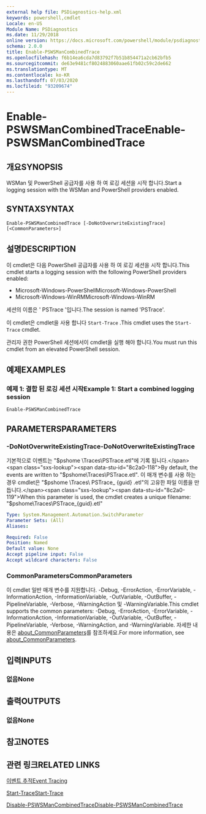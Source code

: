 ```yaml
---
external help file: PSDiagnostics-help.xml
keywords: powershell,cmdlet
Locale: en-US
Module Name: PSDiagnostics
ms.date: 11/29/2018
online version: https://docs.microsoft.com/powershell/module/psdiagnostics/enable-pswsmancombinedtrace?view=powershell-7&WT.mc_id=ps-gethelp
schema: 2.0.0
title: Enable-PSWSManCombinedTrace
ms.openlocfilehash: f6b14ea6cda7d83792f7b51b854471a2cb62bfb5
ms.sourcegitcommit: de63e9481cf8024883060aae61fb02c59c2de662
ms.translationtype: MT
ms.contentlocale: ko-KR
ms.lasthandoff: 07/03/2020
ms.locfileid: "93209674"
---
```

# <span data-ttu-id="8c2a0-103">Enable-PSWSManCombinedTrace</span><span class="sxs-lookup"><span data-stu-id="8c2a0-103">Enable-PSWSManCombinedTrace</span></span>

## <span data-ttu-id="8c2a0-104">개요</span><span class="sxs-lookup"><span data-stu-id="8c2a0-104">SYNOPSIS</span></span>
<span data-ttu-id="8c2a0-105">WSMan 및 PowerShell 공급자를 사용 하 여 로깅 세션을 시작 합니다.</span><span class="sxs-lookup"><span data-stu-id="8c2a0-105">Start a logging session with the WSMan and PowerShell providers enabled.</span></span>

## <span data-ttu-id="8c2a0-106">SYNTAX</span><span class="sxs-lookup"><span data-stu-id="8c2a0-106">SYNTAX</span></span>

```
Enable-PSWSManCombinedTrace [-DoNotOverwriteExistingTrace] [<CommonParameters>]
```

## <span data-ttu-id="8c2a0-107">설명</span><span class="sxs-lookup"><span data-stu-id="8c2a0-107">DESCRIPTION</span></span>

<span data-ttu-id="8c2a0-108">이 cmdlet은 다음 PowerShell 공급자를 사용 하 여 로깅 세션을 시작 합니다.</span><span class="sxs-lookup"><span data-stu-id="8c2a0-108">This cmdlet starts a logging session with the following PowerShell providers enabled:</span></span>

- <span data-ttu-id="8c2a0-109">Microsoft-Windows-PowerShell</span><span class="sxs-lookup"><span data-stu-id="8c2a0-109">Microsoft-Windows-PowerShell</span></span>
- <span data-ttu-id="8c2a0-110">Microsoft-Windows-WinRM</span><span class="sxs-lookup"><span data-stu-id="8c2a0-110">Microsoft-Windows-WinRM</span></span>

<span data-ttu-id="8c2a0-111">세션의 이름은 ' PSTrace '입니다.</span><span class="sxs-lookup"><span data-stu-id="8c2a0-111">The session is named 'PSTrace'.</span></span>

<span data-ttu-id="8c2a0-112">이 cmdlet은 cmdlet을 사용 합니다 `Start-Trace` .</span><span class="sxs-lookup"><span data-stu-id="8c2a0-112">This cmdlet uses the `Start-Trace` cmdlet.</span></span>

<span data-ttu-id="8c2a0-113">관리자 권한 PowerShell 세션에서이 cmdlet을 실행 해야 합니다.</span><span class="sxs-lookup"><span data-stu-id="8c2a0-113">You must run this cmdlet from an elevated PowerShell session.</span></span>

## <span data-ttu-id="8c2a0-114">예제</span><span class="sxs-lookup"><span data-stu-id="8c2a0-114">EXAMPLES</span></span>

### <span data-ttu-id="8c2a0-115">예제 1: 결합 된 로깅 세션 시작</span><span class="sxs-lookup"><span data-stu-id="8c2a0-115">Example 1: Start a combined logging session</span></span>

```powershell
Enable-PSWSManCombinedTrace
```

## <span data-ttu-id="8c2a0-116">PARAMETERS</span><span class="sxs-lookup"><span data-stu-id="8c2a0-116">PARAMETERS</span></span>

### <span data-ttu-id="8c2a0-117">-DoNotOverwriteExistingTrace</span><span class="sxs-lookup"><span data-stu-id="8c2a0-117">-DoNotOverwriteExistingTrace</span></span>

<span data-ttu-id="8c2a0-118">기본적으로 이벤트는 "$pshome \Traces\PSTrace.etl"에 기록 됩니다.</span><span class="sxs-lookup"><span data-stu-id="8c2a0-118">By default, the events are written to "$pshome\Traces\PSTrace.etl".</span></span> <span data-ttu-id="8c2a0-119">이 매개 변수를 사용 하는 경우 cmdlet은 "$pshome \Traces\ PSTrace_ {guid} .etl"의 고유한 파일 이름을 만듭니다.</span><span class="sxs-lookup"><span data-stu-id="8c2a0-119">When this parameter is used, the cmdlet creates a unique filename: "$pshome\Traces\PSTrace_{guid}.etl"</span></span>

```yaml
Type: System.Management.Automation.SwitchParameter
Parameter Sets: (All)
Aliases:

Required: False
Position: Named
Default value: None
Accept pipeline input: False
Accept wildcard characters: False
```

### <span data-ttu-id="8c2a0-120">CommonParameters</span><span class="sxs-lookup"><span data-stu-id="8c2a0-120">CommonParameters</span></span>

<span data-ttu-id="8c2a0-121">이 cmdlet 일반 매개 변수를 지원합니다. -Debug, -ErrorAction, -ErrorVariable, -InformationAction, -InformationVariable, -OutVariable, -OutBuffer, -PipelineVariable, -Verbose, -WarningAction 및 -WarningVariable.</span><span class="sxs-lookup"><span data-stu-id="8c2a0-121">This cmdlet supports the common parameters: -Debug, -ErrorAction, -ErrorVariable, -InformationAction, -InformationVariable, -OutVariable, -OutBuffer, -PipelineVariable, -Verbose, -WarningAction, and -WarningVariable.</span></span> <span data-ttu-id="8c2a0-122">자세한 내용은 [about_CommonParameters](https://go.microsoft.com/fwlink/?LinkID=113216)를 참조하세요.</span><span class="sxs-lookup"><span data-stu-id="8c2a0-122">For more information, see [about_CommonParameters](https://go.microsoft.com/fwlink/?LinkID=113216).</span></span>

## <span data-ttu-id="8c2a0-123">입력</span><span class="sxs-lookup"><span data-stu-id="8c2a0-123">INPUTS</span></span>

### <span data-ttu-id="8c2a0-124">없음</span><span class="sxs-lookup"><span data-stu-id="8c2a0-124">None</span></span>

## <span data-ttu-id="8c2a0-125">출력</span><span class="sxs-lookup"><span data-stu-id="8c2a0-125">OUTPUTS</span></span>

### <span data-ttu-id="8c2a0-126">없음</span><span class="sxs-lookup"><span data-stu-id="8c2a0-126">None</span></span>

## <span data-ttu-id="8c2a0-127">참고</span><span class="sxs-lookup"><span data-stu-id="8c2a0-127">NOTES</span></span>

## <span data-ttu-id="8c2a0-128">관련 링크</span><span class="sxs-lookup"><span data-stu-id="8c2a0-128">RELATED LINKS</span></span>

[<span data-ttu-id="8c2a0-129">이벤트 추적</span><span class="sxs-lookup"><span data-stu-id="8c2a0-129">Event Tracing</span></span>](/windows/desktop/ETW/event-tracing-portal)

[<span data-ttu-id="8c2a0-130">Start-Trace</span><span class="sxs-lookup"><span data-stu-id="8c2a0-130">Start-Trace</span></span>](start-trace.md)

[<span data-ttu-id="8c2a0-131">Disable-PSWSManCombinedTrace</span><span class="sxs-lookup"><span data-stu-id="8c2a0-131">Disable-PSWSManCombinedTrace</span></span>](Disable-PSWSManCombinedTrace.md)
